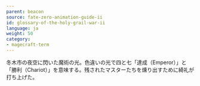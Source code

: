 ```yaml
---
parent: beacon
source: fate-zero-animation-guide-ii
id: glossary-of-the-holy-grail-war-ii
language: ja
weight: 50
category:
- magecraft-term
---
```


冬木市の夜空に閃いた魔術の光。色違いの光で四と七「達成（Emperor）」と「勝利（Chariot）」を意味する。残されたマスターたちを燻り出すために綺礼が打ち上げた。
